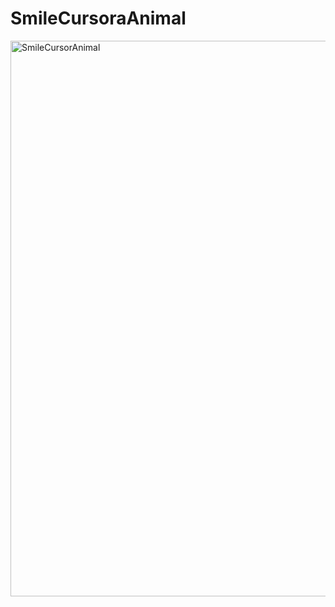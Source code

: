 # SmileCursoraAnimal
<img width="984" height="889" alt="SmileCursorAnimal" src="https://github.com/user-attachments/assets/e7b71298-3d12-4302-a1ff-52e7dfef8b4c" />
